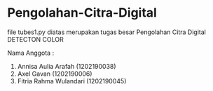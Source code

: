 # Pengolahan-Citra-Digital
file tubes1.py diatas merupakan tugas besar Pengolahan Citra Digital
DETECTON COLOR

Nama Anggota :
1. Annisa Aulia Arafah    (1202190038)
2. Axel Gavan             (1202190006)
3. Fitria Rahma Wulandari (1202190045)
